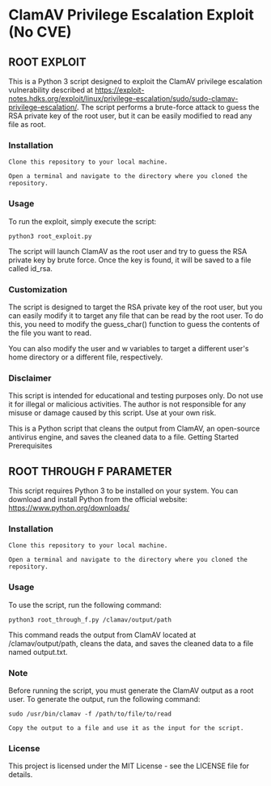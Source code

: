 # ClamAV Privilege Escalation Exploit (No CVE)

## ROOT EXPLOIT

This is a Python 3 script designed to exploit the ClamAV privilege escalation vulnerability described at https://exploit-notes.hdks.org/exploit/linux/privilege-escalation/sudo/sudo-clamav-privilege-escalation/. The script performs a brute-force attack to guess the RSA private key of the root user, but it can be easily modified to read any file as root.

### Installation

``Clone this repository to your local machine.``

``Open a terminal and navigate to the directory where you cloned the repository.``
    
### Usage

To run the exploit, simply execute the script:

    python3 root_exploit.py

The script will launch ClamAV as the root user and try to guess the RSA private key by brute force. Once the key is found, it will be saved to a file called id_rsa.
### Customization

The script is designed to target the RSA private key of the root user, but you can easily modify it to target any file that can be read by the root user. To do this, you need to modify the guess_char() function to guess the contents of the file you want to read.

You can also modify the user and w variables to target a different user's home directory or a different file, respectively.

### Disclaimer

This script is intended for educational and testing purposes only. Do not use it for illegal or malicious activities. The author is not responsible for any misuse or damage caused by this script. Use at your own risk.

This is a Python script that cleans the output from ClamAV, an open-source antivirus engine, and saves the cleaned data to a file.
Getting Started
Prerequisites

## ROOT THROUGH F PARAMETER

This script requires Python 3 to be installed on your system. You can download and install Python from the official website: https://www.python.org/downloads/

### Installation

``Clone this repository to your local machine.``

``Open a terminal and navigate to the directory where you cloned the repository.``

### Usage

To use the script, run the following command:

    python3 root_through_f.py /clamav/output/path

This command reads the output from ClamAV located at /clamav/output/path, cleans the data, and saves the cleaned data to a file named output.txt.

### Note

Before running the script, you must generate the ClamAV output as a root user. To generate the output, run the following command:

    sudo /usr/bin/clamav -f /path/to/file/to/read

``Copy the output to a file and use it as the input for the script.``
### License

This project is licensed under the MIT License - see the LICENSE file for details.
